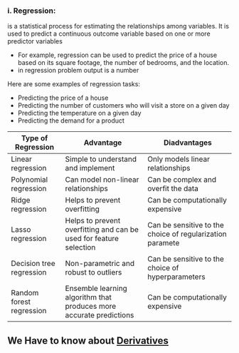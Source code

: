 ### i. Regression:

is a statistical process for estimating the relationships among variables. It is used to predict a continuous outcome variable based on one or more predictor variables

- For example, regression can be used to predict the price of a house based on its square footage, the number of bedrooms, and the location.
- in regression problem output is a number

Here are some examples of regression tasks:

- Predicting the price of a house
- Predicting the number of customers who will visit a store on a given day
- Predicting the temperature on a given day
- Predicting the demand for a product

| Type of Regression       | Advantage                                                           | Diadvantages                                              |
| ------------------------ | ------------------------------------------------------------------- | --------------------------------------------------------- |
| Linear regression        | Simple to understand and implement                                  | Only models linear relationships                          |
| Polynomial regression    | Can model non-linear relationships                                  | Can be complex and overfit the data                       |
| Ridge regression         | Helps to prevent overfitting                                        | Can be computationally expensive                          |
| Lasso regression         | Helps to prevent overfitting and can be used for feature selection  | Can be sensitive to the choice of regularization paramete |
| Decision tree regression | Non-parametric and robust to outliers                               | Can be sensitive to the choice of hyperparameters         |
| Random forest regression | Ensemble learning algorithm that produces more accurate predictions | Can be computationally expensive                          |

## We Have to know about [Derivatives](https://www.youtube.com/watch?v=sqDBEyfRPo8)
